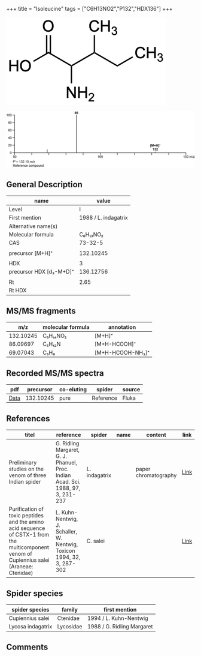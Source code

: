 +++
title = "Isoleucine"
tags = ["C6H13NO2","P132","HDX136"]
+++

![](/img/Isoleucine.png)

![](/img_MSMS/132_Isoleucine.png)

## General Description

| name                    | value                |
|-------------------------|----------------------|
| Level                   | I                    |
| First mention           | 1988 / L. indagatrix |
| Alternative name(s)     |                      |
| Molecular formula       | C₆H₁₃NO₂             |
| CAS                     | 73-32-5              |
|                         |                      |
| precursor [M+H]⁺        | 132.10245            |
|                         |                      |
| HDX                     | 3                    |
| precursor HDX [d₃-M+D]⁺ | 136.12756            |
|                         |                      |
| Rt                      | 2.65                 |
| Rt HDX                  |                      |

## MS/MS fragments

| m/z       | molecular formula | annotation       |
|-----------|-------------------|------------------|
| 132.10245 | C₆H₁₄NO₂          | [M+H]⁺           |
| 86.09697  | C₅H₁₂N            | [M+H-HCOOH]⁺     |
| 69.07043  | C₅H₉              | [M+H-HCOOH-NH₃]⁺ |

## Recorded MS/MS spectra

| pdf | precursor | co-eluting | spider    | source |
|-----|-----------|------------|-----------|--------|
| [Data](/pdf/132_Isoeucine_2-65.pdf)    | 132.10245 | pure       | Reference | Fluka  |

## References

| titel                                                                                                                                      | reference                                                                        | spider        | name | content              | link                                                         |
|--------------------------------------------------------------------------------------------------------------------------------------------|----------------------------------------------------------------------------------|---------------|------|----------------------|--------------------------------------------------------------|
| Preliminary studies on the venom of three Indian spider                                                                                    | G. Ridling Margaret, G. J. Phanuel, Proc. Indian Acad. Sci. 1988, 97, 3, 231-237 | L. indagatrix |      | paper chromatography | [Link](https://www.ias.ac.in/article/fulltext/anml/097/03/0231-0237) |
| Purification of toxic peptides and the amino acid sequence of CSTX-1 from the multicomponent venom of Cupiennius salei (Araneae: Ctenidae) | L. Kuhn-Nentwig, J. Schaller, W. Nentwig, Toxicon 1994, 32, 3, 287-302           | C. salei      |      |                      | [Link](https://doi.org/10.1016/0041-0101(94)90082-5)                 |

## Spider species

| spider species    | family    | first mention              |
|-------------------|-----------|----------------------------|
| Cupiennius salei  | Ctenidae  | 1994 / L. Kuhn-Nentwig     |
| Lycosa indagatrix | Lycosidae | 1988 / G. Ridling Margaret |

## Comments